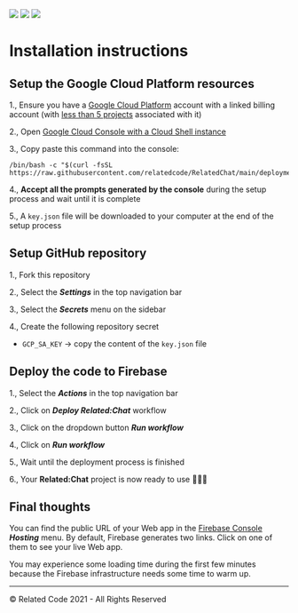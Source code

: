 <img src="https://related.chat/relatedchat/header1.png">

<img src="https://related.chat/relatedchat/pricing1.png">

<img src="https://related.chat/relatedchat/product2.png">

# Installation instructions

## Setup the Google Cloud Platform resources

1., Ensure you have a [Google Cloud Platform](https://console.cloud.google.com) account with a linked billing account (with [less than 5 projects](https://console.cloud.google.com/billing/manage) associated with it)

2., Open [Google Cloud Console with a Cloud Shell instance](https://console.cloud.google.com/home/dashboard?cloudshell=true)

3., Copy paste this command into the console:

```
/bin/bash -c "$(curl -fsSL https://raw.githubusercontent.com/relatedcode/RelatedChat/main/deployment.sh)"
```

4., **Accept all the prompts generated by the console** during the setup process and wait until it is complete

5., A `key.json` file will be downloaded to your computer at the end of the setup process

## Setup GitHub repository

1., Fork this repository

2., Select the **_Settings_** in the top navigation bar

3., Select the **_Secrets_** menu on the sidebar

4., Create the following repository secret

- `GCP_SA_KEY` -> copy the content of the `key.json` file

## Deploy the code to Firebase

1., Select the **_Actions_** in the top navigation bar

2., Click on **_Deploy Related:Chat_** workflow

3., Click on the dropdown button **_Run workflow_**

4., Click on **_Run workflow_**

5., Wait until the deployment process is finished

6., Your **Related:Chat** project is now ready to use 🎉🎉🎉

## Final thoughts

You can find the public URL of your Web app in the [Firebase Console](https://console.firebase.google.com) **_Hosting_** menu. By default, Firebase generates two links. Click on one of them to see your live Web app.

You may experience some loading time during the first few minutes because the Firebase infrastructure needs some time to warm up.

---

© Related Code 2021 - All Rights Reserved
